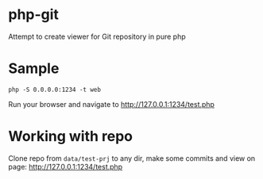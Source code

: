 # php-git

Attempt to create viewer for Git repository in pure php

# Sample

```
php -S 0.0.0.0:1234 -t web
```

Run your browser and navigate to http://127.0.0.1:1234/test.php 

# Working with repo

Clone repo from `data/test-prj` to any dir, make some commits and view on page: http://127.0.0.1:1234/test.php 
